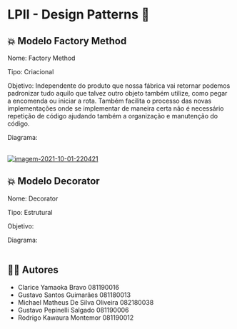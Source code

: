 # LPII - Design Patterns 📝

## 💥 Modelo Factory Method

Nome: Factory Method

Tipo: Criacional

Objetivo: Independente do produto que nossa fábrica vai retornar podemos padronizar tudo aquilo que talvez outro objeto também utilize, como pegar a encomenda ou iniciar a rota. Também facilita o processo das novas implementações onde se implementar de maneira certa não é necessário repetição de código ajudando também a organização e manutenção do código. 

Diagrama:
<br>
<br>

<a href="https://ibb.co/PgWT5Sz"><img src="https://i.ibb.co/3cFf0JY/imagem-2021-10-01-220421.png" alt="imagem-2021-10-01-220421" border="0"></a>


## 💥 Modelo Decorator

Nome: Decorator

Tipo: Estrutural

Objetivo: 

Diagrama:
<br>
<br>


## 👨‍💻  Autores
- Clarice Yamaoka Bravo 081190016
- Gustavo Santos Guimarães 081180013
- Michael Matheus De Silva Oliveira 082180038
- Gustavo Pepinelli Salgado 081190006
- Rodrigo Kawaura Montemor 081190012
